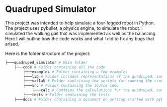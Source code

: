 # Quadruped Simulator

This project was intended to help simulate a four-legged robot in Python. The project uses pybullet, a physics engine, to simulate the robot. I simulated the walking gait that was implemented as well as the balancing. Here I will outline how the code works and what I did to fix any bugs that arised.

Here is the folder structure of the project:

```bash
├───quadruped_simulator # Main folder
    ├───code # Folder containing all the code
        ├───examples # Folder containing a few examples
        ├───lib # Folder includes representations of the quadruped, such as DAE, URDF, and STL files
        ├───matlab # Folder containing the scripts for running the simulation
        ├───src # Folder containing the source code
            ├───calc # Contains the calculations for the quadruped, such as the leg and rotation angles needed for the gait
        ├───tests # Folder containing the tests
    ├───docs # Folder containing a document on getting started with pybullet
```
